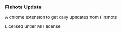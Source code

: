 ### Fishots Update

A chrome extension to get daily upddates from Finshots

Licensed under MIT license
